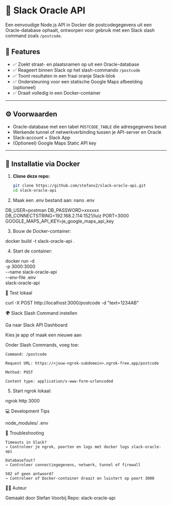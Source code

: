 # 🔗 Slack Oracle API

Een eenvoudige Node.js API in Docker die postcodegegevens uit een Oracle-database ophaalt, ontworpen voor gebruik met een Slack slash command zoals `/postcode`.

## 🚀 Features

- ✅ Zoekt straat- en plaatsnamen op uit een Oracle-database
- ✅ Reageert binnen Slack op het slash-commando `/postcode`
- ✅ Toont resultaten in een fraai oranje Slack-blok
- ✅ Ondersteuning voor een statische Google Maps afbeelding (optioneel)
- ✅ Draait volledig in een Docker-container

---

## ⚙️ Voorwaarden

- Oracle-database met een tabel `POSTCODE_TABLE` die adresgegevens bevat
- Werkende tunnel of netwerkverbinding tussen je API-server en Oracle
- Slack-account + Slack App
- (Optioneel) Google Maps Static API key

---

## 🐳 Installatie via Docker

1. **Clone deze repo:**

   ```bash
   git clone https://github.com/stefanv2/slack-oracle-api.git
   cd slack-oracle-api

2. Maak een .env bestand aan:
nano .env

DB_USER=postman
DB_PASSWORD=xxxxxx
DB_CONNECTSTRING=192.168.2.114:1521/luiz
PORT=3000
GOOGLE_MAPS_API_KEY=je_google_maps_api_key

3. Bouw de Docker-container:

docker build -t slack-oracle-api .

4. Start de container:

docker run -d \
  -p 3000:3000 \
  --name slack-oracle-api \
  --env-file .env \
  slack-oracle-api

🧪 Test lokaal

curl -X POST http://localhost:3000/postcode -d "text=1234AB"

🌍 Slack Slash Command instellen

Ga naar Slack API Dashboard

Kies je app of maak een nieuwe aan

Onder Slash Commands, voeg toe:

    Command: /postcode

    Request URL: https://<jouw-ngrok-subdomein>.ngrok-free.app/postcode

    Method: POST

    Content type: application/x-www-form-urlencoded


5. Start ngrok lokaal:

ngrok http 3000

💻 Development Tips

node_modules/
.env

🔧 Troubleshooting

    Timeouts in Slack?
    → Controleer je ngrok, poorten en logs met docker logs slack-oracle-api

    Databasefout?
    → Controleer connectiegegevens, netwerk, tunnel of firewall

    502 of geen antwoord?
    → Controleer of Docker-container draait en luistert op poort 3000

👨‍💻 Auteur

Gemaakt door Stefan Voorbij
Repo: slack-oracle-api

















